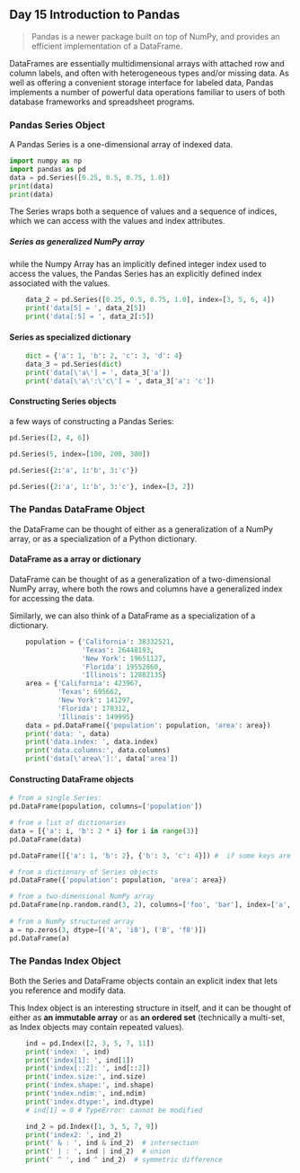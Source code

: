 ## Day 15 Introduction to Pandas

> Pandas is a newer package built on top of NumPy, and provides an efficient implementation of a DataFrame. 

DataFrames are essentially multidimensional arrays with attached row and column labels, and often with heterogeneous types and/or missing data. 
As well as offering a convenient storage interface for labeled data, Pandas implements a number of powerful data operations familiar to users of both database frameworks and spreadsheet programs.

### Pandas Series Object

A Pandas Series is a one-dimensional array of indexed data.

```python
import numpy as np
import pandas as pd
data = pd.Series([0.25, 0.5, 0.75, 1.0])
print(data)
print(data)

```

The Series wraps both a sequence of values and a sequence of indices, which we can access with the values and index attributes. 

##### Series as generalized NumPy array

while the Numpy Array has an implicitly defined integer index used to access the values, the Pandas Series has an explicitly defined index associated with the values.

```python
    data_2 = pd.Series([0.25, 0.5, 0.75, 1.0], index=[3, 5, 6, 4])
    print('data[5] = ', data_2[5])
    print('data[:5] = ', data_2[:5])
```

#### Series as specialized dictionary

```python
    dict = {'a': 1, 'b': 2, 'c': 3, 'd': 4}
    data_3 = pd.Series(dict)
    print('data[\'a\'] = ', data_3['a'])
    print('data[\'a\':\'c\'] = ', data_3['a': 'c'])
```

#### Constructing Series objects

a few ways of constructing a Pandas Series:

```python
pd.Series([2, 4, 6])

pd.Series(5, index=[100, 200, 300])

pd.Series({2:'a', 1:'b', 3:'c'})

pd.Series({2:'a', 1:'b', 3:'c'}, index=[3, 2])
```

### The Pandas DataFrame Object

the DataFrame can be thought of either as a generalization of a NumPy array, or as a specialization of a Python dictionary. 

#### DataFrame as a array or dictionary

DataFrame can be thought of as a generalization of a two-dimensional NumPy array, where both the rows and columns have a generalized index for accessing the data.

Similarly, we can also think of a DataFrame as a specialization of a dictionary. 

```python
    population = {'California': 38332521,
                  'Texas': 26448193,
                  'New York': 19651127,
                  'Florida': 19552860,
                  'Illinois': 12882135}
    area = {'California': 423967,
            'Texas': 695662,
            'New York': 141297,
            'Florida': 170312,
            'Illinois': 149995}
    data = pd.DataFrame({'population': population, 'area': area})
    print('data: ', data)
    print('data.index: ', data.index)
    print('data.columns:', data.columns)
    print('data[\'area\']:', data['area'])
```

#### Constructing DataFrame objects

```python
# from a single Series:
pd.DataFrame(population, columns=['population'])

# from a list of dictionaries
data = [{'a': i, 'b': 2 * i} for i in range(3)]
pd.DataFrame(data)

pd.DataFrame([{'a': 1, 'b': 2}, {'b': 3, 'c': 4}]) #  if some keys are missing, Pandas will fill them in with NaN

# from a dictionary of Series objects
pd.DataFrame({'population': population, 'area': area})

# from a two-dimensional NumPy array
pd.DataFrame(np.random.rand(3, 2), columns=['foo', 'bar'], index=['a', 'b', 'c'])
             
# from a NumPy structured array          
a = np.zeros(3, dtype=[('A', 'i8'), ('B', 'f8')])
pd.DataFrame(a)

```

### The Pandas Index Object

Both the Series and DataFrame objects contain an explicit index that lets you reference and modify data.
 
This Index object is an interesting structure in itself, and it can be thought of either as __an immutable array__ or as __an ordered set__ (technically a multi-set, as Index objects may contain repeated values). 

```python
    ind = pd.Index([2, 3, 5, 7, 11])
    print('index: ', ind)
    print('index[1]: ', ind[1])
    print('index[::2]: ', ind[::2])
    print('index.size:', ind.size)
    print('index.shape:', ind.shape)
    print('index.ndim:', ind.ndim)
    print('index.dtype:', ind.dtype)
    # ind[1] = 0 # TypeError: cannot be modified

    ind_2 = pd.Index([1, 3, 5, 7, 9])
    print('index2: ', ind_2)
    print(' & : ', ind & ind_2)  # intersection
    print(' | : ', ind | ind_2)  # union
    print(' ^ ', ind ^ ind_2)  # symmetric difference
    
```
